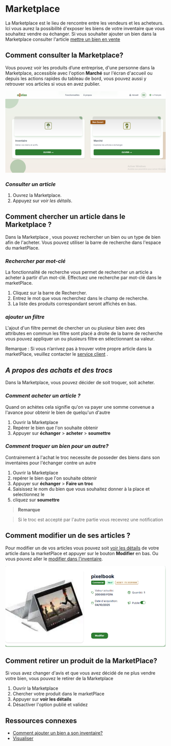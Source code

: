 # Marketplace

La Marketplace est le lieu de rencontre entre les vendeurs et les acheteurs. Ici vous aurez la possibilité d'exposer les biens de votre inventaire que vous souhaitez vendre ou échanger. Si vous souhaiter ajouter un bien dans la Marketplace consulter l'article [mettre un bien en vente](inventaire.fr/#comment-mettre-un-bien-en-vente)

## **Comment consulter la Marketplace?**

Vous pouvez voir les produits d’une entreprise, d'une personne dans la Marketplace, accessible avec l'option **Marché** sur l'écran d'accueil ou depuis les actions rapides du tableau de bord, vous pouvez aussi y retrouver vos articles si vous en avez publier.

![Alt text](../assets/img/accueil.png " Page d'acceuil")

### ***Consulter un article***

1. Ouvrez la Marketplace.
2. Appuyez sur *voir les détails*.

## **Comment chercher un article dans le Marketplace ?**

Dans la Marketplace , vous pouvez rechercher un bien ou un type de bien afin de l'acheter. Vous pouvez utiliser la barre de recherche dans l'espace du marketPlace.

### *Rechercher par mot-clé*

La fonctionnalité de recherche vous permet de rechercher un article a acheter à partir d’un mot-clé. Effectuez une recherche par mot-clé dans le marketPlace.

1. Cliquez sur la barre de Rechercher.
2. Entrez le mot que vous recherchez dans le champ de recherche.
3. La liste des produits correspondant seront affichés en bas.

### *ajouter un filtre*

L'ajout d'un filtre permet de chercher un ou plusieur bien avec des attributes en commun les filtre sont placé a droite de la barre de recherche vous pouvez appliquer un ou plusieurs filtre en sélectionnant sa valeur.

Remarque : Si vous n’arrivez pas à trouver votre propre article dans la marketPlace, veuillez contacter le [service client](https://wa.me/+237698778055) .

## *A propos des achats et des trocs*

Dans la Marketplace, vous pouvez décider de soit troquer, soit acheter. 

### ***Comment acheter un article ?***

Quand on achètes cela signifie qu'on va payer une somme convenue a l'avance pour obtenir le bien de quelqu'un d'autre

1. Ouvrir la Marketplace
2. Repérer le bien que l'on souhaite obtenir
3. Appuyer sur **échanger** > **acheter** > **soumettre**

### ***Comment troquer un bien pour un autre?***

Contrairement à l'achat le troc necessite de posseder des biens dans son inventaires pour l'échanger contre un autre

1. Ouvrir la Marketplace
2. repérer le bien que l'on souhaite obtenir
3. Appuyer sur **échanger** > **Faire un troc**
4. Saisissez le nom du bien que vous souhaitez donner à la place et selectionnez le
5. cliquez sur **soumettre** 

> **Remarque**

> Si le troc est accepté par l'autre partie vous recevrez une notification

## **Comment modifier un de ses articles ?**

Pour modifier un de vos articles vous pouvez soit [voir les détails](#consulter-un-article) de votre article dans la marketPlace et appuyer sur le bouton **Modifier** en bas. Ou vous pouvez aller le [modifier dans l'inventaire](inventaire.fr/#comment-modifier-les-informations-sur-une-article).

![Alt text](../assets/img/item_details.png " detail de l'article ")


## **Comment retirer un produit de la MarketPlace?**

Si vous avez changer d'avis et que vous avez décidé de ne plus vendre votre bien, vous pouvez le retirer de la Marketplace

1. Ouvrir la Marketplace
2. Chercher votre produit dans le marketPlace
3. Appuyer sur **voir les détails** 
4. Désactiver l'option publié et validez

## **Ressources connexes**

- [Comment ajouter un bien a son inventaire?](inventaire.fr.md)
- [Visualiser ](dashboard.fr.md)